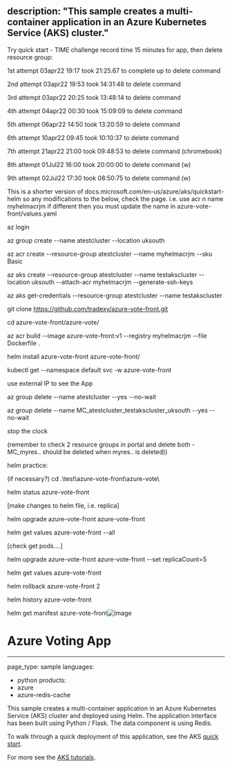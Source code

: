 
description: "This sample creates a multi-container application in an Azure Kubernetes Service (AKS) cluster."
---
Try quick start - TIME challenge record time 15 minutes for app, then delete resource group:

1st attempt 03apr22 19:17 took 21:25.67 to complete up to delete command

2nd attempt 03apr22 19:53 took 14:31:48 to delete command

3rd attempt 03apr22 20:25 took 13:48:14 to delete command

4th attempt 04apr22 00:30 took 15:09:09 to delete command

5th attempt 06apr22 14:50 took 13:20:59 to delete command

6th attempt 10apr22 09:45 took 10:10:37 to delete command

7th attempt 21apr22 21:00 took 09:48:53 to delete command (chromebook)

8th attempt 01Jul22 16:00 took 20:00:00 to delete command (w)

9th attempt 02Jul22 17:30 took 08:50:75 to delete command (w)

This is a shorter version of docs.microsoft.com/en-us/azure/aks/quickstart-helm so any modifications to the below, check the page. i.e. use acr n name myhelmacrjm if different then you must update  the name in azure-vote-front/values.yaml

az login

az group create --name atestcluster --location uksouth

az acr create --resource-group atestcluster --name myhelmacrjm --sku Basic

az aks create --resource-group atestcluster --name testakscluster --location uksouth --attach-acr myhelmacrjm --generate-ssh-keys

az aks get-credentials --resource-group atestcluster --name testakscluster

git clone https://github.com/tradexy/azure-vote-front.git

cd azure-vote-front/azure-vote/

az acr build --image azure-vote-front:v1 --registry myhelmacrjm --file Dockerfile .

helm install azure-vote-front azure-vote-front/

kubectl get --namespace default svc -w azure-vote-front

use external IP to see the App

az group delete --name atestcluster --yes --no-wait

az group delete --name MC_atestcluster_testakscluster_uksouth --yes --no-wait

stop the clock

(remember to check 2 resource groups in portal and delete both -  MC_myres.. should be deleted when myres.. is deleted))

helm practice:

(if necessary?) cd .\test\azure-vote-front\azure-vote\

helm status azure-vote-front

[make changes to helm file, i.e. replica]

helm upgrade azure-vote-front azure-vote-front

helm get values azure-vote-front --all

[check get pods....]

helm upgrade azure-vote-front azure-vote-front --set replicaCount=5

helm get values azure-vote-front

helm rollback azure-vote-front 2

helm history azure-vote-front

helm get manifest azure-vote-front![image](https://user-images.githubusercontent.com/31375255/176990636-adf8de82-a6b7-4f2a-9dda-a1ecf48afe24.png)


# Azure Voting App

---
page_type: sample
languages:
  - python
products:
  - azure
  - azure-redis-cache

This sample creates a multi-container application in an Azure Kubernetes Service (AKS) cluster and deployed using Helm. The application interface has been built using Python / Flask. The data component is using Redis.

To walk through a quick deployment of this application, see the AKS [quick start](https://docs.microsoft.com/en-us/azure/aks/kubernetes-walkthrough?WT.mc_id=none-github-nepeters).

For more see the [AKS tutorials](https://docs.microsoft.com/en-us/azure/aks/tutorial-kubernetes-prepare-app?WT.mc_id=none-github-nepeters).

